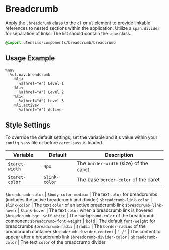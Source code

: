 
# Breadcrumb
Apply the `.breadcrumb` class to the `ol` or `ul` element to provide linkable
references to nested sections within the application. Utilize a `span.divider`
for separation of links. The list should contain the `.nav` class.


```sass
@import utensils/components/breadcrumb/breadcrumb
```

## Usage Example

<!--~ markup/breadcrumb.html.haml -->
```haml
%nav
  %ol.nav.breadcrumb
    %li<
      %a(href="#") Level 1
    %li<
      %a(href="#") Level 2
    %li<
      %a(href="#") Level 3
    %li.active<
      %a(href="#") Active
```
<!-- end -->

## Style Settings
To override the default settings, set the variable and it's value
within your `config.sass` file or before `caret.sass` is loaded.

Variable       | Default       | Description
-------------- | ------------- | -------------------------------------------
`$caret-width` | `4px`         | The `border-width` (size) of the caret
`$caret-color` | `$link-color` | The base `border-color` of the caret

`$breadcrumb-color`           | `$body-color-medium` | The text `color` for breadcrumbs (includes the active breadcrumb and divider)
`$breadcrumb-link-color`      | `$link-color`        | The text `color` of an active breadcrumb link
`$breadcrumb-link-hover`      | `$link-hover`        | The text `color` when a breadcrumb link is hovered
`$breadcrumb-bgc`             | `$off-white`         | The `background-color` of the breadcrumb component
`$breadcrumb-font-weight`     | `bold`               | The default `font-weight` for breadcrumbs
`$breadcrumb-radii`           | `$radii`             | The `border-radius` of the breadcrumb container
`$breadcrumb-divider-content` | `" /"`               | The content to appear after a breadcrumb link
`$breadcrumb-divider-color`   | `$breadcrumb-color`  | The text `color` of the breadcrumb divider

